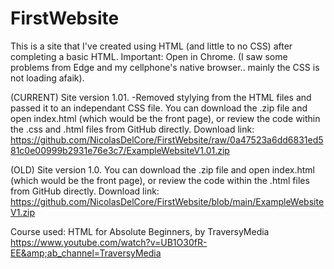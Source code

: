 # FirstWebsite
This is a site that I've created using HTML (and little to no CSS) after completing a basic HTML.
Important: Open in Chrome. (I saw some problems from Edge and my cellphone's native browser.. mainly the CSS is not loading afaik).

(CURRENT) Site version 1.01.
-Removed stylying from the HTML files and passed it to an independant CSS file.
You can download the .zip file and open index.html (which would be the front page), or review the code within the .css and .html files from GitHub directly.
Download link: https://github.com/NicolasDelCore/FirstWebsite/raw/0a47523a6dd6831ed581c0e00999b2931e76e3c7/ExampleWebsiteV1.01.zip

(OLD) Site version 1.0.
You can download the .zip file and open index.html (which would be the front page), or review the code within the .html files from GitHub directly.
Download link: https://github.com/NicolasDelCore/FirstWebsite/blob/main/ExampleWebsiteV1.zip

Course used: HTML for Absolute Beginners, by TraversyMedia https://www.youtube.com/watch?v=UB1O30fR-EE&amp;ab_channel=TraversyMedia
